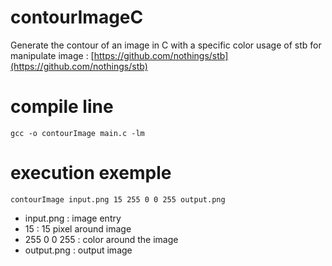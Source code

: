 # contourImageC
Generate the contour of an image in C with a specific color
usage of stb for manipulate image : [https://github.com/nothings/stb](https://github.com/nothings/stb)
# compile line
```
gcc -o contourImage main.c -lm
```

# execution exemple
```
contourImage input.png 15 255 0 0 255 output.png
```
- input.png : image entry
- 15 : 15 pixel around image
- 255 0 0 255 : color around the image
- output.png : output image

